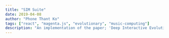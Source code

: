 ```yaml
---
title: "SIM Suite"
date: 2019-04-08
author: "Phone Thant Ko"
tags: ["react", "magenta.js", "evolutionary", "music-computing"]
description: "An implementation of the paper; 'Deep Interactive Evolutionary' for music domain."
---
```

